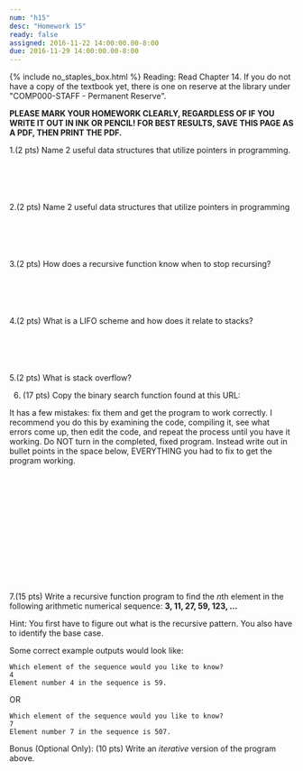 ```yaml
---
num: "h15"
desc: "Homework 15"
ready: false
assigned: 2016-11-22 14:00:00.00-8:00
due: 2016-11-29 14:00:00.00-8:00
---
```

{% include no_staples_box.html %}
Reading: Read Chapter 14. If you do not have a copy of the textbook yet, there is one on reserve at the library under "COMP000-STAFF - Permanent Reserve".

<b>PLEASE MARK YOUR HOMEWORK CLEARLY, REGARDLESS OF IF YOU WRITE IT OUT IN INK OR PENCIL! FOR BEST RESULTS, SAVE THIS PAGE AS A PDF, THEN PRINT THE PDF.</b>

1.(2 pts) Name 2 useful data structures that utilize pointers in programming.
<div style="margin-bottom:6em"></div>

2.(2 pts) Name 2 useful data structures that utilize pointers in programming
<div style="margin-bottom:6em"></div>

3.(2 pts) How does a recursive function know when to stop recursing?
<div style="margin-bottom:6em"></div>

4.(2 pts) What is a LIFO scheme and how does it relate to stacks?
<div style="margin-bottom:6em"></div>

5.(2 pts) What is stack overflow?

<div class="pagebreak"></div>

6. (17 pts) Copy the binary search function found at this URL:
<URL HERE>
It has a few mistakes: fix them and get the program to work correctly. I recommend you do this by examining the code, compiling it, see what errors come up, then edit the code, and repeat the process until you have it working.
Do NOT turn in the completed, fixed program. Instead write out in bullet points in the space below, EVERYTHING you had to fix to get the program working.
<div style="margin-bottom:16em"></div>

7.(15 pts) Write a recursive function program to find the *n*th element in the following arithmetic numerical sequence: **3, 11, 27, 59, 123, ...**

Hint: You first have to figure out what is the recursive pattern. You also have to identify the base case.

Some correct example outputs would look like:

```
Which element of the sequence would you like to know?
4
Element number 4 in the sequence is 59.
```

OR

```
Which element of the sequence would you like to know?
7
Element number 7 in the sequence is 507.
```

Bonus (Optional Only): (10 pts) Write an *iterative* version of the program above.




